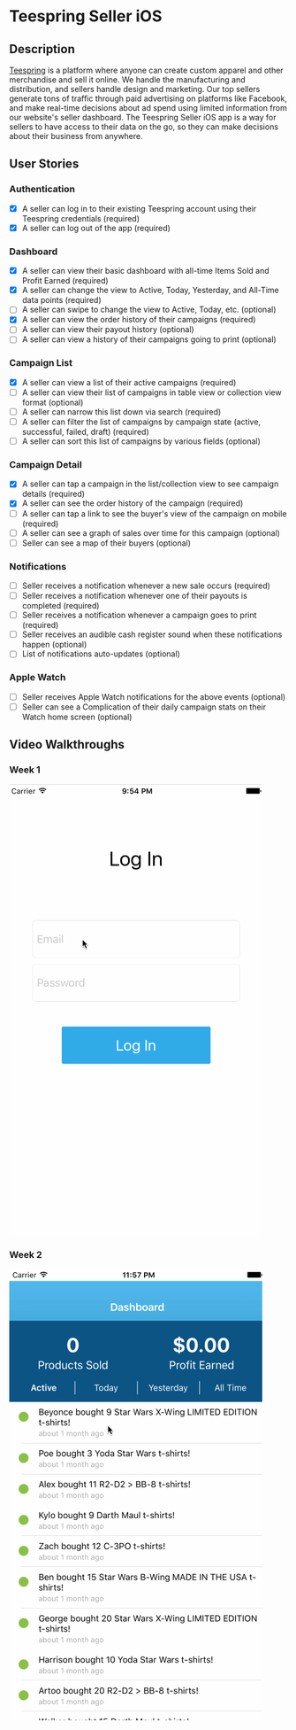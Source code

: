 # Teespring Seller iOS

## Description
[Teespring](https://www.teespring.com) is a platform where anyone can create custom apparel and other merchandise and sell it online. We handle the manufacturing and distribution, and sellers handle design and marketing. Our top sellers generate tons of traffic through paid advertising on platforms like Facebook, and make real-time decisions about ad spend using limited information from our website's seller dashboard. The Teespring Seller iOS app is a way for sellers to have access to their data on the go, so they can make decisions about their business from anywhere.

## User Stories
### Authentication
- [x] A seller can log in to their existing Teespring account using their Teespring credentials (required)
- [x] A seller can log out of the app (required)

### Dashboard
- [x] A seller can view their basic dashboard with all-time Items Sold and Profit Earned (required)
- [x] A seller can change the view to Active, Today, Yesterday, and All-Time data points (required)
- [ ] A seller can swipe to change the view to Active, Today, etc. (optional)
- [x] A seller can view the order history of their campaigns (required)
- [ ] A seller can view their payout history (optional)
- [ ] A seller can view a history of their campaigns going to print (optional)

### Campaign List
- [x] A seller can view a list of their active campaigns (required)
- [ ] A seller can view their list of campaigns in table view or collection view format (optional)
- [ ] A seller can narrow this list down via search (required)
- [ ] A seller can filter the list of campaigns by campaign state (active, successful, failed, draft) (required)
- [ ] A seller can sort this list of campaigns by various fields (optional)

### Campaign Detail
- [x] A seller can tap a campaign in the list/collection view to see campaign details (required)
- [x] A seller can see the order history of the campaign (required)
- [ ] A seller can tap a link to see the buyer's view of the campaign on mobile (required)
- [ ] A seller can see a graph of sales over time for this campaign (optional)
- [ ] Seller can see a map of their buyers (optional)

### Notifications
- [ ] Seller receives a notification whenever a new sale occurs (required)
- [ ] Seller receives a notification whenever one of their payouts is completed (required)
- [ ] Seller receives a notification whenever a campaign goes to print (required)
- [ ] Seller receives an audible cash register sound when these notifications happen (optional)
- [ ] List of notifications auto-updates (optional)

### Apple Watch
- [ ] Seller receives Apple Watch notifications for the above events (optional)
- [ ] Seller can see a Complication of their daily campaign stats on their Watch home screen (optional)

## Video Walkthroughs
### Week 1
  <img src='screencaps/week1.gif' title='Video Walkthrough' width='' alt='Video Walkthrough' />

### Week 2
  <img src='screencaps/week2.gif' title='Video Walkthrough' width='' alt='Video Walkthrough' />
